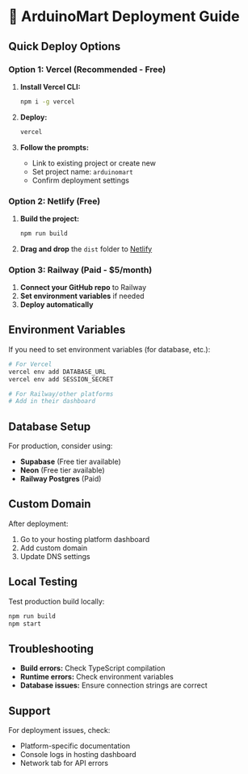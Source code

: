 # 🚀 ArduinoMart Deployment Guide

## Quick Deploy Options

### Option 1: Vercel (Recommended - Free)

1. **Install Vercel CLI:**
   ```bash
   npm i -g vercel
   ```

2. **Deploy:**
   ```bash
   vercel
   ```

3. **Follow the prompts:**
   - Link to existing project or create new
   - Set project name: `arduinomart`
   - Confirm deployment settings

### Option 2: Netlify (Free)

1. **Build the project:**
   ```bash
   npm run build
   ```

2. **Drag and drop** the `dist` folder to [Netlify](https://netlify.com)

### Option 3: Railway (Paid - $5/month)

1. **Connect your GitHub repo** to Railway
2. **Set environment variables** if needed
3. **Deploy automatically**

## Environment Variables

If you need to set environment variables (for database, etc.):

```bash
# For Vercel
vercel env add DATABASE_URL
vercel env add SESSION_SECRET

# For Railway/other platforms
# Add in their dashboard
```

## Database Setup

For production, consider using:
- **Supabase** (Free tier available)
- **Neon** (Free tier available)
- **Railway Postgres** (Paid)

## Custom Domain

After deployment:
1. Go to your hosting platform dashboard
2. Add custom domain
3. Update DNS settings

## Local Testing

Test production build locally:
```bash
npm run build
npm start
```

## Troubleshooting

- **Build errors:** Check TypeScript compilation
- **Runtime errors:** Check environment variables
- **Database issues:** Ensure connection strings are correct

## Support

For deployment issues, check:
- Platform-specific documentation
- Console logs in hosting dashboard
- Network tab for API errors 